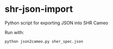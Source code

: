 # shr-json-import
Python script for exporting JSON into SHR Cameo

Run with:
```
python json2cameo.py sher_spec.json
```
